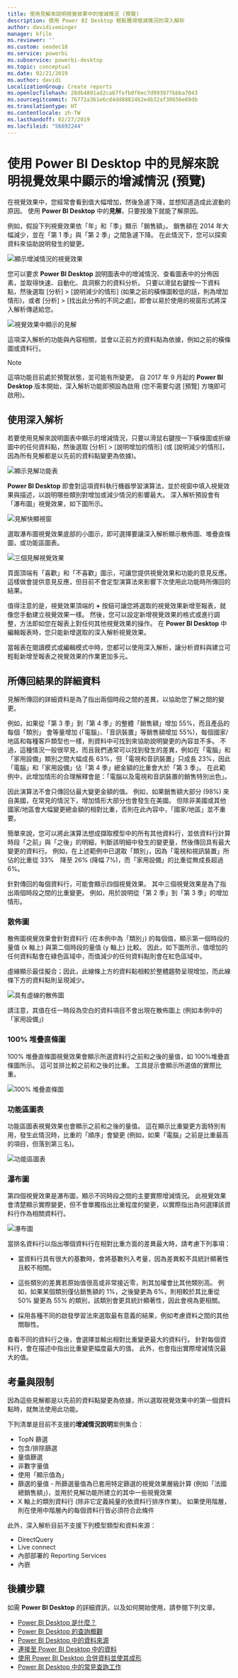 ```yaml
---
title: 使用見解來說明視覺效果中的增減情況 (預覽)
description: 使用 Power BI Desktop 輕鬆獲得增減情況的深入解析
author: davidiseminger
manager: kfile
ms.reviewer: ''
ms.custom: seodec18
ms.service: powerbi
ms.subservice: powerbi-desktop
ms.topic: conceptual
ms.date: 02/21/2019
ms.author: davidi
LocalizationGroup: Create reports
ms.openlocfilehash: 28db4891ad2ca67fefb0f6ec7d993977bbba7043
ms.sourcegitcommit: 76772a361e6cd4dd88824b2e4b32af30656e69db
ms.translationtype: HT
ms.contentlocale: zh-TW
ms.lasthandoff: 02/27/2019
ms.locfileid: "56892244"
---
```

# <a name="use-insights-in-power-bi-desktop-to-explain-increases-and-decreases-seen-in-visuals-preview"></a>使用 Power BI Desktop 中的見解來說明視覺效果中顯示的增減情況 (預覽)

在視覺效果中，您經常會看到值大幅增加，然後急遽下降，並想知道造成此波動的原因。 使用 **Power BI Desktop** 中的**見解**，只要按幾下就能了解原因。

例如，假設下列視覺效果依「年」和「季」顯示「銷售額」。 銷售額在 2014 年大幅減少，並在「第 1 季」與「第 2 季」之間急遽下降。 在此情況下，您可以探索資料來協助說明發生的變更。 

![顯示增減情況的視覺效果](media/desktop-insights/insights_01a.png)

您可以要求 **Power BI Desktop** 說明圖表中的增減情況、查看圖表中的分佈因素，並取得快速、自動化、具洞察力的資料分析。 只要以滑鼠右鍵按一下資料點，然後選取 [分析] > [說明減少的情形] (如果之前的橫條圖較低的話，則為增加情形)，或者 [分析] > [找出此分佈的不同之處]，即會以易於使用的視窗形式將深入解析傳遞給您。

![視覺效果中顯示的見解](media/desktop-insights/insights_01.png)

這項深入解析的功能與內容相關，並會以正前方的資料點為依據，例如之前的橫條圖或資料行。

> [!NOTE]
> 這項功能目前處於預覽狀態，並可能有所變更。 自 2017 年 9 月起的 **Power BI Desktop** 版本開始，深入解析功能即預設為啟用 (您不需要勾選 [預覽] 方塊即可啟用)。


## <a name="using-insights"></a>使用深入解析
若要使用見解來說明圖表中顯示的增減情況，只要以滑鼠右鍵按一下橫條圖或折線圖中的任何資料點，然後選取 [分析] > [說明增加的情形] (或 [說明減少的情形]，因為所有見解都是以先前的資料點變更為依據)。

![顯示見解功能表](media/desktop-insights/insights_02.png)

**Power BI Desktop** 即會對這項資料執行機器學習演算法，並於視窗中填入視覺效果與描述，以說明哪些類別對增加或減少情況的影響最大。 深入解析預設會有「瀑布圖」視覺效果，如下圖所示。

![見解快顯視窗](media/desktop-insights/insights_03.png)

選取瀑布圖視覺效果底部的小圖示，即可選擇要讓深入解析顯示散佈圖、堆疊直條圖，或功能區圖表。

![三個見解視覺效果](media/desktop-insights/insights_04.png)

頁面頂端有「喜歡」和「不喜歡」圖示，可讓您提供視覺效果和功能的意見反應。 這樣做會提供意見反應，但目前不會定型演算法來影響下次使用此功能時所傳回的結果。

值得注意的是，視覺效果頂端的 **+** 按鈕可讓您將選取的視覺效果新增至報表，就像您手動建立視覺效果一樣。 然後，您可以設定新增視覺效果的格式或進行調整，方法即如您在報表上對任何其他視覺效果的操作。 在 **Power BI Desktop** 中編輯報表時，您只能新增選取的深入解析視覺效果。

當報表在閱讀模式或編輯模式中時，您都可以使用深入解析，讓分析資料與建立可輕鬆新增至報表之視覺效果的作業更加多元。

## <a name="details-of-the-results-returned"></a>所傳回結果的詳細資料

見解所傳回的詳細資料是為了指出兩個時段之間的差異，以協助您了解之間的變更。  

例如，如果從「第 3 季」到「第 4 季」的整體「銷售額」增加 55%，而且產品的每個「類別」 會等量增加 (「電腦」、「音訊裝置」等銷售額增加 55%)，每個國家/地區和每種客戶類型也一樣，則資料中可找到來協助說明變更的內容並不多。 不過，這種情況一般很罕見，而且我們通常可以找到發生的差異，例如在「電腦」和「家用設備」類別之間大幅成長 63%，但「電視和音訊裝置」只成長 23%，因此「電腦」和「家用設備」佔「第 4 季」總金額的比重會大於「第 3 季」。  在此範例中，此增加情形的合理解釋會是：「電腦以及電視和音訊裝置的銷售特別出色」。 

因此演算法不會只傳回佔最大變更金額的值。 例如，如果銷售額大部分 (98%) 來自美國，在常見的情況下，增加情形大部分也會發生在美國。 但除非美國或其他國家/地區會大幅變更總金額的相對比重，否則在此內容中，「國家/地區」並不重要。  

簡單來說，您可以將此演算法想成擷取模型中的所有其他資料行，並依資料行計算時段「之前」與「之後」的明細，判斷該明細中發生的變更量，然後傳回具有最大變更的資料行。 例如，在上述範例中已選取「類別」，因為「電視和視訊裝置」所佔的比重從 33%　降至 26% (降幅 7%)，而「家用設備」的比重從無成長超過 6%。 

針對傳回的每個資料行，可能會顯示四個視覺效果。 其中三個視覺效果是為了指出兩個時段之間的比重變更。 例如，用於說明從「第 2 季」到「第 3 季」的增加情形。

### <a name="the-scatter-plot"></a>散佈圖

散佈圖視覺效果會針對資料行 (在本例中為「類別」) 的每個值，顯示第一個時段的量值 (x 軸上) 與第二個時段的量值 (y 軸上) 比較。 因此，如下圖所示，值增加的任何資料點會在綠色區域中，而值減少的任何資料點則會在紅色區域中。 

虛線顯示最佳擬合；因此，此線條上方的資料點相較於整體趨勢呈現增加，而此線條下方的資料點則呈現減少。  

![具有虛線的散佈圖](media/desktop-insights/insights_01b.png)

請注意，其值在任一時段為空白的資料項目不會出現在散佈圖上 (例如本例中的「家用設備」)

### <a name="the-100-stacked-column-chart"></a>100% 堆疊直條圖

100% 堆疊直條圖視覺效果會顯示所選資料行之前和之後的量值，如 100%堆疊直條圖所示。 這可並排比較之前和之後的比重。 工具提示會顯示所選值的實際比重。

![100% 堆疊直條圖](media/desktop-insights/insights_01c.png)

### <a name="the-ribbon-chart"></a>功能區圖表

功能區圖表視覺效果也會顯示之前和之後的量值。 這在顯示比重變更方面特別有用，發生此情況時，比重的「順序」會變更 (例如，如果「電腦」之前是比重最高的項目，但落到第三名)。 

![功能區圖表](media/desktop-insights/insights_01d.png)

### <a name="the-waterfall-chart"></a>瀑布圖

第四個視覺效果是瀑布圖，顯示不同時段之間的主要實際增減情況。 此視覺效果會清楚顯示實際變更，但不會單獨指出比重程度的變更，以實際指出為何選擇該資料行作為相關資料行。 

![瀑布圖](media/desktop-insights/insights_01e.png)

當排名資料行以指出哪個資料行在相對比重方面的差異最大時，請考慮下列事項： 

* 當資料行具有很大的基數時，會將基數列入考量，因為差異較不具統計顯著性且較不相關。 

* 這些類別的差異若原始值很高或非常接近零，則其加權會比其他類別高。 例如，如果某個類別僅佔銷售額的 1%，之後變更為 6%，則相較於其比重從 50% 變更為 55% 的類別，該類別會更具統計顯著性，因此會視為更相關。 

* 採用各種不同的啟發學習法來選取最有意義的結果，例如考慮資料之間的其他關聯性。
 
查看不同的資料行之後，會選擇並輸出相對比重變更最大的資料行。 針對每個資料行，會在描述中指出比重變更幅度最大的值。 此外，也會指出實際增減情況最大的值。


## <a name="considerations-and-limitations"></a>考量與限制
因為這些見解都是以先前的資料點變更為依據，所以選取視覺效果中的第一個資料點時，就無法使用此功能。 

下列清單是目前不支援的**增減情況說明**案例集合：

* TopN 篩選
* 包含/排除篩選
* 量值篩選
* 非數字量值
* 使用「顯示值為」
* 篩選的量值 - 所篩選量值為已套用特定篩選的視覺效果層級計算 (例如「法國總銷售額」)，並用於見解功能所建立的其中一些視覺效果
* X 軸上的類別資料行 (除非它定義純量的依資料行排序作業)。 如果使用階層，則在使用中階層內的每個資料行皆必須符合此條件


此外，深入解析目前不支援下列模型類型和資料來源：

* DirectQuery
* Live connect
* 內部部署的 Reporting Services
* 內嵌

## <a name="next-steps"></a>後續步驟
如需 **Power BI Desktop** 的詳細資訊，以及如何開始使用，請參閱下列文章。

* [Power BI Desktop 是什麼？](desktop-what-is-desktop.md)
* [Power BI Desktop 的查詢概觀](desktop-query-overview.md)
* [Power BI Desktop 中的資料來源](desktop-data-sources.md)
* [連接至 Power BI Desktop 中的資料](desktop-connect-to-data.md)
* [使用 Power BI Desktop 合併資料並使其成形](desktop-shape-and-combine-data.md)
* [Power BI Desktop 中的常見查詢工作](desktop-common-query-tasks.md)   

